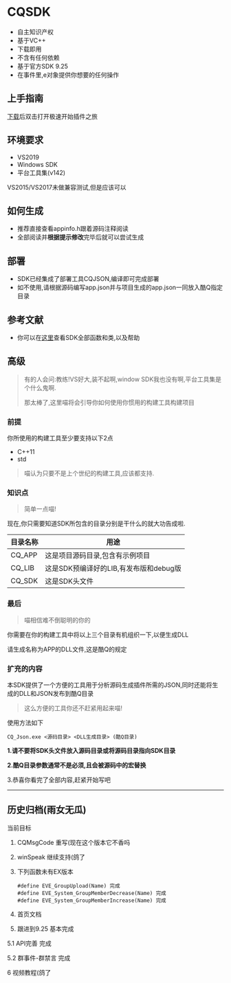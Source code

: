 


# CQSDK
- 自主知识产权
- 基于VC++
- 下载即用
- 不含有任何依赖
- 基于官方SDK 9.25
- 在事件里,e对象提供你想要的任何操作

## 上手指南
[下载](https://github.com/MikuPy2001/CQSDK/releases)后双击打开极速开始插件之旅

## 环境要求
- VS2019
- Windows SDK
- 平台工具集(v142)

VS2015/VS2017未做兼容测试,但是应该可以

## 如何生成
- 推荐直接查看appinfo.h跟着源码注释阅读
- 全部阅读并**根据提示修改**完毕后就可以尝试生成

## 部署
- SDK已经集成了部署工具CQJSON,编译即可完成部署
- 如不使用,请根据源码编写app.json并与项目生成的app.json一同放入酷Q指定目录

## 参考文献
- 你可以在[这里](https://mikupy2001.github.io/cqsdk-help/ "DOCS")查看SDK全部函数和类,以及帮助

## 高级

>有的人会问:教练!VS好大,装不起啊,window SDK我也没有啊,平台工具集是个什么鬼啊.
>
>那太棒了,这里喵将会引导你如何使用你惯用的构建工具构建项目

### **前提**
你所使用的构建工具至少要支持以下2点
- C++11
- std

>喵认为只要不是上个世纪的构建工具,应该都支持.

### **知识点**

>简单一点喵!

现在,你只需要知道SDK所包含的目录分别是干什么的就大功告成啦.

|目录名称|用途|
|-|-|
|CQ_APP|这是项目源码目录,包含有示例项目|
|CQ_LIB|这是SDK预编译好的LIB,有发布版和debug版|
|CQ_SDK|这是SDK头文件|

### **最后**
>喵相信难不倒聪明的你的

你需要在你的构建工具中将以上三个目录有机组织一下,以便生成DLL

请生成名称为APP的DLL文件,这是酷Q的规定

### **扩充的内容**
本SDK提供了一个方便的工具用于分析源码生成插件所需的JSON,同时还能将生成的DLL和JSON发布到酷Q目录

>这么方便的工具你还不赶紧用起来喵!

使用方法如下

`CQ_Json.exe <源码目录> <DLL生成目录> (酷Q目录)`

**1.请不要将SDK头文件放入源码目录或将源码目录指向SDK目录**

**2.酷Q目录参数通常不是必须,且会被源码中的宏替换**

3.恭喜你看完了全部内容,赶紧开始写吧


----
## 历史归档(雨女无瓜)

当前目标

1. CQMsgCode 重写(现在这个版本它不香吗

2. winSpeak 继续支持(鸽了

3. 下列函数未有EX版本
    ```
    #define	EVE_GroupUpload(Name) 完成
    #define	EVE_System_GroupMemberDecrease(Name) 完成
    #define	EVE_System_GroupMemberIncrease(Name) 完成
    ```

4. 首页文档

5. 跟进到9.25 基本完成

5.1 API完善 完成

5.2 群事件-群禁言 完成

6 视频教程(鸽了
